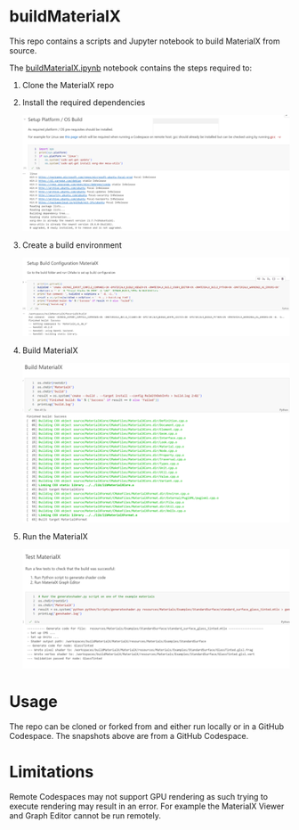 # buildMaterialX

This repo contains a scripts and Jupyter notebook to build MaterialX from source.

The [buildMaterialX.ipynb](buildMaterialX.ipynb) notebook contains the steps required to:

1. Clone the MaterialX repo
2. Install the required dependencies

    <img src="./images/MaterialX_os_setup_codespace_remote.png">

3. Create a build environment

    <img src="./images/MaterialX_build_setup_linux_codespace_remote.png">

4. Build MaterialX

    <img src="./images/MaterialX_build_linux_codespace_remote.png">

5. Run the MaterialX

    <img src="./images/MaterialX_test_linux_codespace_remote.png">

# Usage

The repo can be cloned or forked from and either run locally or in a GitHub Codespace. The snapshots above are from a GitHub Codespace. 

# Limitations

Remote Codespaces may not support GPU rendering as such trying to execute rendering may result in an error. For example the MaterialX Viewer and Graph Editor cannot be run remotely.


